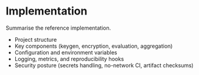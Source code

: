 # Implementation

Summarise the reference implementation.

- Project structure
- Key components (keygen, encryption, evaluation, aggregation)
- Configuration and environment variables
- Logging, metrics, and reproducibility hooks
- Security posture (secrets handling, no-network CI, artifact checksums)
